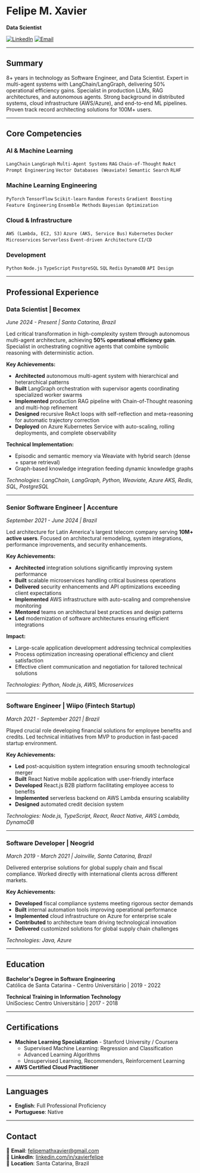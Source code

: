 # Felipe M. Xavier
**Data Scientist**

[![LinkedIn](https://img.shields.io/badge/LinkedIn-0077B5?style=flat&logo=linkedin&logoColor=white)](https://www.linkedin.com/in/xavierfelipe)
[![Email](https://img.shields.io/badge/Email-D14836?style=flat&logo=gmail&logoColor=white)](mailto:felipemathxavier@gmail.com)

---

## Summary

8+ years in technology as Software Engineer, and Data Scientist. Expert in multi-agent systems with LangChain/LangGraph, delivering 50% operational efficiency gains. Specialist in production LLMs, RAG architectures, and autonomous agents. Strong background in distributed systems, cloud infrastructure (AWS/Azure), and end-to-end ML pipelines. Proven track record architecting solutions for 100M+ users.

---

## Core Competencies

### AI & Machine Learning
`LangChain` `LangGraph` `Multi-Agent Systems` `RAG` `Chain-of-Thought` `ReAct`  
`Prompt Engineering` `Vector Databases (Weaviate)` `Semantic Search` `RLHF`

### Machine Learning Engineering  
`PyTorch` `TensorFlow` `Scikit-learn` `Random Forests` `Gradient Boosting`  
`Feature Engineering` `Ensemble Methods` `Bayesian Optimization`

### Cloud & Infrastructure
`AWS (Lambda, EC2, S3)` `Azure (AKS, Service Bus)` `Kubernetes` `Docker`  
`Microservices` `Serverless` `Event-driven Architecture` `CI/CD`

### Development
`Python` `Node.js` `TypeScript` `PostgreSQL` 
`SQL` `Redis` `DynamoDB` `API Design`

---

## Professional Experience

### **Data Scientist** | Becomex
*June 2024 - Present | Santa Catarina, Brazil*

Led critical transformation in high-complexity system through autonomous multi-agent architecture, achieving **50% operational efficiency gain**. Specialist in orchestrating cognitive agents that combine symbolic reasoning with deterministic action.

**Key Achievements:**
- **Architected** autonomous multi-agent system with hierarchical and heterarchical patterns
- **Built** LangGraph orchestration with supervisor agents coordinating specialized worker swarms
- **Implemented** production RAG pipeline with Chain-of-Thought reasoning and multi-hop refinement
- **Designed** recursive ReAct loops with self-reflection and meta-reasoning for automatic trajectory correction
- **Deployed** on Azure Kubernetes Service with auto-scaling, rolling deployments, and complete observability

**Technical Implementation:**
- Episodic and semantic memory via Weaviate with hybrid search (dense + sparse retrieval)
- Graph-based knowledge integration feeding dynamic knowledge graphs

*Technologies: LangChain, LangGraph, Python, Weaviate, Azure AKS, Redis, SQL, PostgreSQL*

---

### **Senior Software Engineer** | Accenture
*September 2021 - June 2024 | Brazil*

Led architecture for Latin America's largest telecom company serving **10M+ active users**. Focused on architectural remodeling, system integrations, performance improvements, and security enhancements.

**Key Achievements:**
- **Architected** integration solutions significantly improving system performance
- **Built** scalable microservices handling critical business operations
- **Delivered** security enhancements and API optimizations exceeding client expectations
- **Implemented** AWS infrastructure with auto-scaling and comprehensive monitoring
- **Mentored** teams on architectural best practices and design patterns
- **Led** modernization of software architectures ensuring efficient integrations

**Impact:**
- Large-scale application development addressing technical complexities
- Process optimization increasing operational efficiency and client satisfaction
- Effective client communication and negotiation for tailored technical solutions

*Technologies: Python, Node.js, AWS, Microservices*

---

### **Software Engineer** | Wiipo (Fintech Startup)
*March 2021 - September 2021 | Brazil*

Played crucial role developing financial solutions for employee benefits and credits. Led technical initiatives from MVP to production in fast-paced startup environment.

**Key Achievements:**
- **Led** post-acquisition system integration ensuring smooth technological merger
- **Built** React Native mobile application with user-friendly interface
- **Developed** React.js B2B platform facilitating employee access to benefits
- **Implemented** serverless backend on AWS Lambda ensuring scalability
- **Designed** automated credit decision system

*Technologies: Node.js, TypeScript, React, React Native, AWS Lambda, DynamoDB*

---

### **Software Developer** | Neogrid
*March 2019 - March 2021 | Joinville, Santa Catarina, Brazil*

Delivered enterprise solutions for global supply chain and fiscal compliance. Worked directly with international clients across different markets.

**Key Achievements:**
- **Developed** fiscal compliance systems meeting rigorous sector demands
- **Built** internal automation tools improving operational performance
- **Implemented** cloud infrastructure on Azure for enterprise scale
- **Contributed** to architecture team driving technological innovation
- **Delivered** customized solutions for global supply chain challenges

*Technologies: Java, Azure*

---

## Education

**Bachelor's Degree in Software Engineering**  
Católica de Santa Catarina - Centro Universitário | 2019 - 2022

**Technical Training in Information Technology**  
UniSociesc Centro Universitário | 2017 - 2018

---

## Certifications

- **Machine Learning Specialization** - Stanford University / Coursera
  - Supervised Machine Learning: Regression and Classification
  - Advanced Learning Algorithms
  - Unsupervised Learning, Recommenders, Reinforcement Learning
- **AWS Certified Cloud Practitioner**

---

## Languages

- **English**: Full Professional Proficiency
- **Portuguese**: Native

---

## Contact

📧 **Email**: felipemathxavier@gmail.com  
🔗 **LinkedIn**: [linkedin.com/in/xavierfelipe](https://www.linkedin.com/in/xavierfelipe)  
📍 **Location**: Santa Catarina, Brazil
